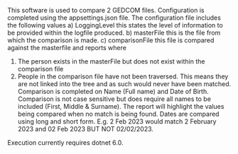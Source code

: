 This software is used to compare 2 GEDCOM files. Configuration is completed using the appsettings.json file. The configuration file includes the following values
a) LoggingLevel this states the level of information to be provided within the logfile produced. 
b) masterFile this is the file from which the comparison is made. 
c) comparisonFile this file is compared against the masterfile and reports where
  1) The person exists in the masterFile but does not exist within the comparison file
  2) People in the comparison file have not been traversed. This means they are not linked into the tree and as such would never have been matched.
Comparison is completed on Name (Full name) and Date of Birth. Comparison is not case sensitive but does require all names to be included (First, Middle & Surname).
The report will highlight the values being compared when no match is being found.
Dates are compared using long and short form. E.g. 2 Feb 2023 would match 2 February 2023 and 02 Feb 2023 BUT NOT 02/02/2023.

Execution currently requires dotnet 6.0.
